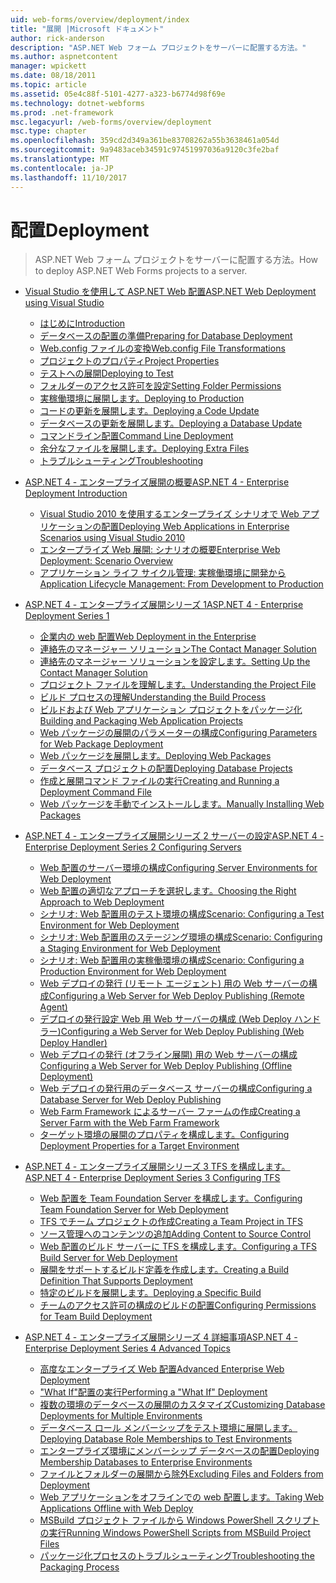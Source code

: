 ```yaml
---
uid: web-forms/overview/deployment/index
title: "展開 |Microsoft ドキュメント"
author: rick-anderson
description: "ASP.NET Web フォーム プロジェクトをサーバーに配置する方法。"
ms.author: aspnetcontent
manager: wpickett
ms.date: 08/18/2011
ms.topic: article
ms.assetid: 05e4c88f-5101-4277-a323-b6774d98f69e
ms.technology: dotnet-webforms
ms.prod: .net-framework
msc.legacyurl: /web-forms/overview/deployment
msc.type: chapter
ms.openlocfilehash: 359cd2d349a361be83708262a55b3638461a054d
ms.sourcegitcommit: 9a9483aceb34591c97451997036a9120c3fe2baf
ms.translationtype: MT
ms.contentlocale: ja-JP
ms.lasthandoff: 11/10/2017
---
```

<a name="deployment"></a><span data-ttu-id="95e98-103">配置</span><span class="sxs-lookup"><span data-stu-id="95e98-103">Deployment</span></span>
====================
> <span data-ttu-id="95e98-104">ASP.NET Web フォーム プロジェクトをサーバーに配置する方法。</span><span class="sxs-lookup"><span data-stu-id="95e98-104">How to deploy ASP.NET Web Forms projects to a server.</span></span>


- [<span data-ttu-id="95e98-105">Visual Studio を使用して ASP.NET Web 配置</span><span class="sxs-lookup"><span data-stu-id="95e98-105">ASP.NET Web Deployment using Visual Studio</span></span>](visual-studio-web-deployment/index.md)

    - [<span data-ttu-id="95e98-106">はじめに</span><span class="sxs-lookup"><span data-stu-id="95e98-106">Introduction</span></span>](visual-studio-web-deployment/introduction.md)
    - [<span data-ttu-id="95e98-107">データベースの配置の準備</span><span class="sxs-lookup"><span data-stu-id="95e98-107">Preparing for Database Deployment</span></span>](visual-studio-web-deployment/preparing-databases.md)
    - [<span data-ttu-id="95e98-108">Web.config ファイルの変換</span><span class="sxs-lookup"><span data-stu-id="95e98-108">Web.config File Transformations</span></span>](visual-studio-web-deployment/web-config-transformations.md)
    - [<span data-ttu-id="95e98-109">プロジェクトのプロパティ</span><span class="sxs-lookup"><span data-stu-id="95e98-109">Project Properties</span></span>](visual-studio-web-deployment/project-properties.md)
    - [<span data-ttu-id="95e98-110">テストへの展開</span><span class="sxs-lookup"><span data-stu-id="95e98-110">Deploying to Test</span></span>](visual-studio-web-deployment/deploying-to-iis.md)
    - [<span data-ttu-id="95e98-111">フォルダーのアクセス許可を設定</span><span class="sxs-lookup"><span data-stu-id="95e98-111">Setting Folder Permissions</span></span>](visual-studio-web-deployment/setting-folder-permissions.md)
    - [<span data-ttu-id="95e98-112">実稼働環境に展開します。</span><span class="sxs-lookup"><span data-stu-id="95e98-112">Deploying to Production</span></span>](visual-studio-web-deployment/deploying-to-production.md)
    - [<span data-ttu-id="95e98-113">コードの更新を展開します。</span><span class="sxs-lookup"><span data-stu-id="95e98-113">Deploying a Code Update</span></span>](visual-studio-web-deployment/deploying-a-code-update.md)
    - [<span data-ttu-id="95e98-114">データベースの更新を展開します。</span><span class="sxs-lookup"><span data-stu-id="95e98-114">Deploying a Database Update</span></span>](visual-studio-web-deployment/deploying-a-database-update.md)
    - [<span data-ttu-id="95e98-115">コマンドライン配置</span><span class="sxs-lookup"><span data-stu-id="95e98-115">Command Line Deployment</span></span>](visual-studio-web-deployment/command-line-deployment.md)
    - [<span data-ttu-id="95e98-116">余分なファイルを展開します。</span><span class="sxs-lookup"><span data-stu-id="95e98-116">Deploying Extra Files</span></span>](visual-studio-web-deployment/deploying-extra-files.md)
    - [<span data-ttu-id="95e98-117">トラブルシューティング</span><span class="sxs-lookup"><span data-stu-id="95e98-117">Troubleshooting</span></span>](visual-studio-web-deployment/troubleshooting.md)
- [<span data-ttu-id="95e98-118">ASP.NET 4 - エンタープライズ展開の概要</span><span class="sxs-lookup"><span data-stu-id="95e98-118">ASP.NET 4 - Enterprise Deployment Introduction</span></span>](deploying-web-applications-in-enterprise-scenarios/index.md)

    - [<span data-ttu-id="95e98-119">Visual Studio 2010 を使用するエンタープライズ シナリオで Web アプリケーションの配置</span><span class="sxs-lookup"><span data-stu-id="95e98-119">Deploying Web Applications in Enterprise Scenarios using Visual Studio 2010</span></span>](deploying-web-applications-in-enterprise-scenarios/deploying-web-applications-in-enterprise-scenarios.md)
    - [<span data-ttu-id="95e98-120">エンタープライズ Web 展開: シナリオの概要</span><span class="sxs-lookup"><span data-stu-id="95e98-120">Enterprise Web Deployment: Scenario Overview</span></span>](deploying-web-applications-in-enterprise-scenarios/enterprise-web-deployment-scenario-overview.md)
    - [<span data-ttu-id="95e98-121">アプリケーション ライフ サイクル管理: 実稼働環境に開発から</span><span class="sxs-lookup"><span data-stu-id="95e98-121">Application Lifecycle Management: From Development to Production</span></span>](deploying-web-applications-in-enterprise-scenarios/application-lifecycle-management-from-development-to-production.md)
- [<span data-ttu-id="95e98-122">ASP.NET 4 - エンタープライズ展開シリーズ 1</span><span class="sxs-lookup"><span data-stu-id="95e98-122">ASP.NET 4 - Enterprise Deployment Series 1</span></span>](web-deployment-in-the-enterprise/index.md)

    - [<span data-ttu-id="95e98-123">企業内の web 配置</span><span class="sxs-lookup"><span data-stu-id="95e98-123">Web Deployment in the Enterprise</span></span>](web-deployment-in-the-enterprise/web-deployment-in-the-enterprise.md)
    - [<span data-ttu-id="95e98-124">連絡先のマネージャー ソリューション</span><span class="sxs-lookup"><span data-stu-id="95e98-124">The Contact Manager Solution</span></span>](web-deployment-in-the-enterprise/the-contact-manager-solution.md)
    - [<span data-ttu-id="95e98-125">連絡先のマネージャー ソリューションを設定します。</span><span class="sxs-lookup"><span data-stu-id="95e98-125">Setting Up the Contact Manager Solution</span></span>](web-deployment-in-the-enterprise/setting-up-the-contact-manager-solution.md)
    - [<span data-ttu-id="95e98-126">プロジェクト ファイルを理解します。</span><span class="sxs-lookup"><span data-stu-id="95e98-126">Understanding the Project File</span></span>](web-deployment-in-the-enterprise/understanding-the-project-file.md)
    - [<span data-ttu-id="95e98-127">ビルド プロセスの理解</span><span class="sxs-lookup"><span data-stu-id="95e98-127">Understanding the Build Process</span></span>](web-deployment-in-the-enterprise/understanding-the-build-process.md)
    - [<span data-ttu-id="95e98-128">ビルドおよび Web アプリケーション プロジェクトをパッケージ化</span><span class="sxs-lookup"><span data-stu-id="95e98-128">Building and Packaging Web Application Projects</span></span>](web-deployment-in-the-enterprise/building-and-packaging-web-application-projects.md)
    - [<span data-ttu-id="95e98-129">Web パッケージの展開のパラメーターの構成</span><span class="sxs-lookup"><span data-stu-id="95e98-129">Configuring Parameters for Web Package Deployment</span></span>](web-deployment-in-the-enterprise/configuring-parameters-for-web-package-deployment.md)
    - [<span data-ttu-id="95e98-130">Web パッケージを展開します。</span><span class="sxs-lookup"><span data-stu-id="95e98-130">Deploying Web Packages</span></span>](web-deployment-in-the-enterprise/deploying-web-packages.md)
    - [<span data-ttu-id="95e98-131">データベース プロジェクトの配置</span><span class="sxs-lookup"><span data-stu-id="95e98-131">Deploying Database Projects</span></span>](web-deployment-in-the-enterprise/deploying-database-projects.md)
    - [<span data-ttu-id="95e98-132">作成と展開コマンド ファイルの実行</span><span class="sxs-lookup"><span data-stu-id="95e98-132">Creating and Running a Deployment Command File</span></span>](web-deployment-in-the-enterprise/creating-and-running-a-deployment-command-file.md)
    - [<span data-ttu-id="95e98-133">Web パッケージを手動でインストールします。</span><span class="sxs-lookup"><span data-stu-id="95e98-133">Manually Installing Web Packages</span></span>](web-deployment-in-the-enterprise/manually-installing-web-packages.md)
- [<span data-ttu-id="95e98-134">ASP.NET 4 - エンタープライズ展開シリーズ 2 サーバーの設定</span><span class="sxs-lookup"><span data-stu-id="95e98-134">ASP.NET 4 - Enterprise Deployment Series 2 Configuring Servers</span></span>](configuring-server-environments-for-web-deployment/index.md)

    - [<span data-ttu-id="95e98-135">Web 配置のサーバー環境の構成</span><span class="sxs-lookup"><span data-stu-id="95e98-135">Configuring Server Environments for Web Deployment</span></span>](configuring-server-environments-for-web-deployment/configuring-server-environments-for-web-deployment.md)
    - [<span data-ttu-id="95e98-136">Web 配置の適切なアプローチを選択します。</span><span class="sxs-lookup"><span data-stu-id="95e98-136">Choosing the Right Approach to Web Deployment</span></span>](configuring-server-environments-for-web-deployment/choosing-the-right-approach-to-web-deployment.md)
    - [<span data-ttu-id="95e98-137">シナリオ: Web 配置用のテスト環境の構成</span><span class="sxs-lookup"><span data-stu-id="95e98-137">Scenario: Configuring a Test Environment for Web Deployment</span></span>](configuring-server-environments-for-web-deployment/scenario-configuring-a-test-environment-for-web-deployment.md)
    - [<span data-ttu-id="95e98-138">シナリオ: Web 配置用のステージング環境の構成</span><span class="sxs-lookup"><span data-stu-id="95e98-138">Scenario: Configuring a Staging Environment for Web Deployment</span></span>](configuring-server-environments-for-web-deployment/scenario-configuring-a-staging-environment-for-web-deployment.md)
    - [<span data-ttu-id="95e98-139">シナリオ: Web 配置用の実稼働環境の構成</span><span class="sxs-lookup"><span data-stu-id="95e98-139">Scenario: Configuring a Production Environment for Web Deployment</span></span>](configuring-server-environments-for-web-deployment/scenario-configuring-a-production-environment-for-web-deployment.md)
    - [<span data-ttu-id="95e98-140">Web デプロイの発行 (リモート エージェント) 用の Web サーバーの構成</span><span class="sxs-lookup"><span data-stu-id="95e98-140">Configuring a Web Server for Web Deploy Publishing (Remote Agent)</span></span>](configuring-server-environments-for-web-deployment/configuring-a-web-server-for-web-deploy-publishing-remote-agent.md)
    - [<span data-ttu-id="95e98-141">デプロイの発行設定 Web 用 Web サーバーの構成 (Web Deploy ハンドラー)</span><span class="sxs-lookup"><span data-stu-id="95e98-141">Configuring a Web Server for Web Deploy Publishing (Web Deploy Handler)</span></span>](configuring-server-environments-for-web-deployment/configuring-a-web-server-for-web-deploy-publishing-web-deploy-handler.md)
    - [<span data-ttu-id="95e98-142">Web デプロイの発行 (オフライン展開) 用の Web サーバーの構成</span><span class="sxs-lookup"><span data-stu-id="95e98-142">Configuring a Web Server for Web Deploy Publishing (Offline Deployment)</span></span>](configuring-server-environments-for-web-deployment/configuring-a-web-server-for-web-deploy-publishing-offline-deployment.md)
    - [<span data-ttu-id="95e98-143">Web デプロイの発行用のデータベース サーバーの構成</span><span class="sxs-lookup"><span data-stu-id="95e98-143">Configuring a Database Server for Web Deploy Publishing</span></span>](configuring-server-environments-for-web-deployment/configuring-a-database-server-for-web-deploy-publishing.md)
    - [<span data-ttu-id="95e98-144">Web Farm Framework によるサーバー ファームの作成</span><span class="sxs-lookup"><span data-stu-id="95e98-144">Creating a Server Farm with the Web Farm Framework</span></span>](configuring-server-environments-for-web-deployment/creating-a-server-farm-with-the-web-farm-framework.md)
    - [<span data-ttu-id="95e98-145">ターゲット環境の展開のプロパティを構成します。</span><span class="sxs-lookup"><span data-stu-id="95e98-145">Configuring Deployment Properties for a Target Environment</span></span>](configuring-server-environments-for-web-deployment/configuring-deployment-properties-for-a-target-environment.md)
- [<span data-ttu-id="95e98-146">ASP.NET 4 - エンタープライズ展開シリーズ 3 TFS を構成します。</span><span class="sxs-lookup"><span data-stu-id="95e98-146">ASP.NET 4 - Enterprise Deployment Series 3 Configuring TFS</span></span>](configuring-team-foundation-server-for-web-deployment/index.md)

    - [<span data-ttu-id="95e98-147">Web 配置を Team Foundation Server を構成します。</span><span class="sxs-lookup"><span data-stu-id="95e98-147">Configuring Team Foundation Server for Web Deployment</span></span>](configuring-team-foundation-server-for-web-deployment/configuring-team-foundation-server-for-web-deployment.md)
    - [<span data-ttu-id="95e98-148">TFS でチーム プロジェクトの作成</span><span class="sxs-lookup"><span data-stu-id="95e98-148">Creating a Team Project in TFS</span></span>](configuring-team-foundation-server-for-web-deployment/creating-a-team-project-in-tfs.md)
    - [<span data-ttu-id="95e98-149">ソース管理へのコンテンツの追加</span><span class="sxs-lookup"><span data-stu-id="95e98-149">Adding Content to Source Control</span></span>](configuring-team-foundation-server-for-web-deployment/adding-content-to-source-control.md)
    - [<span data-ttu-id="95e98-150">Web 配置のビルド サーバーに TFS を構成します。</span><span class="sxs-lookup"><span data-stu-id="95e98-150">Configuring a TFS Build Server for Web Deployment</span></span>](configuring-team-foundation-server-for-web-deployment/configuring-a-tfs-build-server-for-web-deployment.md)
    - [<span data-ttu-id="95e98-151">展開をサポートするビルド定義を作成します。</span><span class="sxs-lookup"><span data-stu-id="95e98-151">Creating a Build Definition That Supports Deployment</span></span>](configuring-team-foundation-server-for-web-deployment/creating-a-build-definition-that-supports-deployment.md)
    - [<span data-ttu-id="95e98-152">特定のビルドを展開します。</span><span class="sxs-lookup"><span data-stu-id="95e98-152">Deploying a Specific Build</span></span>](configuring-team-foundation-server-for-web-deployment/deploying-a-specific-build.md)
    - [<span data-ttu-id="95e98-153">チームのアクセス許可の構成のビルドの配置</span><span class="sxs-lookup"><span data-stu-id="95e98-153">Configuring Permissions for Team Build Deployment</span></span>](configuring-team-foundation-server-for-web-deployment/configuring-permissions-for-team-build-deployment.md)
- [<span data-ttu-id="95e98-154">ASP.NET 4 - エンタープライズ展開シリーズ 4 詳細事項</span><span class="sxs-lookup"><span data-stu-id="95e98-154">ASP.NET 4 - Enterprise Deployment Series 4 Advanced Topics</span></span>](advanced-enterprise-web-deployment/index.md)

    - [<span data-ttu-id="95e98-155">高度なエンタープライズ Web 配置</span><span class="sxs-lookup"><span data-stu-id="95e98-155">Advanced Enterprise Web Deployment</span></span>](advanced-enterprise-web-deployment/advanced-enterprise-web-deployment.md)
    - [<span data-ttu-id="95e98-156">"What If"配置の実行</span><span class="sxs-lookup"><span data-stu-id="95e98-156">Performing a "What If" Deployment</span></span>](advanced-enterprise-web-deployment/performing-a-what-if-deployment.md)
    - [<span data-ttu-id="95e98-157">複数の環境のデータベースの展開のカスタマイズ</span><span class="sxs-lookup"><span data-stu-id="95e98-157">Customizing Database Deployments for Multiple Environments</span></span>](advanced-enterprise-web-deployment/customizing-database-deployments-for-multiple-environments.md)
    - [<span data-ttu-id="95e98-158">データベース ロール メンバーシップをテスト環境に展開します。</span><span class="sxs-lookup"><span data-stu-id="95e98-158">Deploying Database Role Memberships to Test Environments</span></span>](advanced-enterprise-web-deployment/deploying-database-role-memberships-to-test-environments.md)
    - [<span data-ttu-id="95e98-159">エンタープライズ環境にメンバーシップ データベースの配置</span><span class="sxs-lookup"><span data-stu-id="95e98-159">Deploying Membership Databases to Enterprise Environments</span></span>](advanced-enterprise-web-deployment/deploying-membership-databases-to-enterprise-environments.md)
    - [<span data-ttu-id="95e98-160">ファイルとフォルダーの展開から除外</span><span class="sxs-lookup"><span data-stu-id="95e98-160">Excluding Files and Folders from Deployment</span></span>](advanced-enterprise-web-deployment/excluding-files-and-folders-from-deployment.md)
    - [<span data-ttu-id="95e98-161">Web アプリケーションをオフラインでの web 配置します。</span><span class="sxs-lookup"><span data-stu-id="95e98-161">Taking Web Applications Offline with Web Deploy</span></span>](advanced-enterprise-web-deployment/taking-web-applications-offline-with-web-deploy.md)
    - [<span data-ttu-id="95e98-162">MSBuild プロジェクト ファイルから Windows PowerShell スクリプトの実行</span><span class="sxs-lookup"><span data-stu-id="95e98-162">Running Windows PowerShell Scripts from MSBuild Project Files</span></span>](advanced-enterprise-web-deployment/running-windows-powershell-scripts-from-msbuild-project-files.md)
    - [<span data-ttu-id="95e98-163">パッケージ化プロセスのトラブルシューティング</span><span class="sxs-lookup"><span data-stu-id="95e98-163">Troubleshooting the Packaging Process</span></span>](advanced-enterprise-web-deployment/troubleshooting-the-packaging-process.md)
